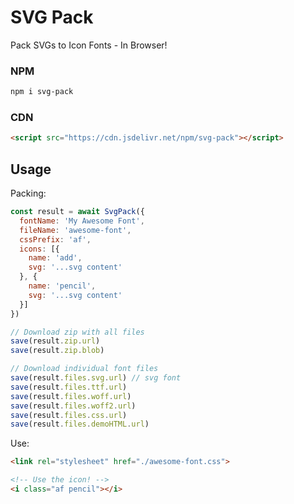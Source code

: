 # SVG Pack

Pack SVGs to Icon Fonts - In Browser!

### NPM

```bash
npm i svg-pack
```

### CDN

```html
<script src="https://cdn.jsdelivr.net/npm/svg-pack"></script>
```

## Usage

Packing:

```js
const result = await SvgPack({
  fontName: 'My Awesome Font',
  fileName: 'awesome-font',
  cssPrefix: 'af',
  icons: [{
    name: 'add',
    svg: '...svg content'
  }, {
    name: 'pencil',
    svg: '...svg content'
  }]
})

// Download zip with all files
save(result.zip.url)
save(result.zip.blob)

// Download individual font files
save(result.files.svg.url) // svg font
save(result.files.ttf.url)
save(result.files.woff.url)
save(result.files.woff2.url)
save(result.files.css.url)
save(result.files.demoHTML.url)
```

Use:

```html
<link rel="stylesheet" href="./awesome-font.css">

<!-- Use the icon! -->
<i class="af pencil"></i>
```
